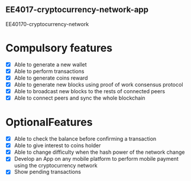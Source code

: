 ## EE4017-cryptocurrency-network-app
EE40170-cryptocurrency-network

# Compulsory features

- [x] Able to generate a new wallet
- [x] Able to perform transactions
- [x] Able to generate coins reward
- [x] Able to generate new blocks using proof of work consensus protocol
- [x] Able to broadcast new blocks to the rests of connected peers
- [x] Able to connect peers and sync the whole blockchain

# OptionalFeatures
  
- [x] Able to check the balance before confirming a transaction
- [x] Able to give interest to coins holder
- [x] Able to change difficulty when the hash power of the network change
- [x] Develop an App on any mobile platform to perform mobile payment using the cryptocurrency network
- [x] Show pending transactions
